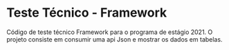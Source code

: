# Teste Técnico - Framework
Código de teste técnico Framework para o programa de estágio 2021. O projeto consiste em consumir uma api Json e mostrar os dados em tabelas. 
